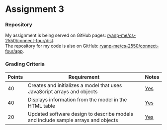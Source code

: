 # Assignment 3

### Repository

My assignment is being served on GitHub pages:
[ryanp-me/cs-2550/connect-four/dist](http://ryanp-me.github.io/cs-2550/connect-four/dist/).  
The repository for my code is also on GitHub:
[ryanp-me/cs-2550/connect-four/app](https://github.com/ryanp-me/cs-2550/tree/master/connect-four/app).

### Grading Criteria

Points | Requirement                                                                      | Notes
-------|----------------------------------------------------------------------------------|-------
40     | Creates and initializes a model that uses JavaScript arrays and objects          | [Yes](https://github.com/ryanp-me/cs-2550/blob/be458ea31eb8959d2b2778bdc377b81340bdbab1/connect-four/app/js/game/controller.js#L7)
40     | Displays information from the model in the HTML table                            | [Yes](https://github.com/ryanp-me/cs-2550/blob/be458ea31eb8959d2b2778bdc377b81340bdbab1/connect-four/app/js/game/view.js#L14-52)
20     | Updated software design to describe models and include sample arrays and objects | [Yes](http://ryanp-me.github.io/cs-2550/connect-four/dist/design.html#objects)
